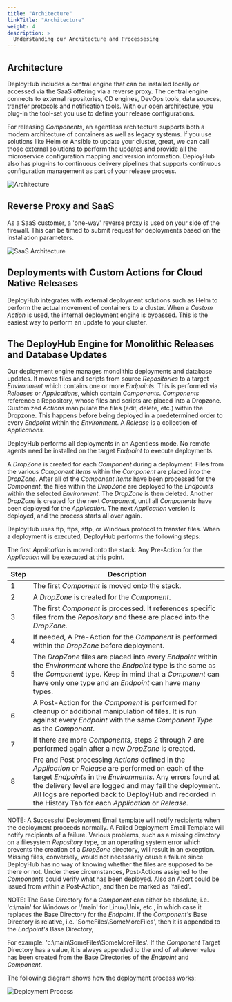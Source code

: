 ```yaml
---
title: "Architecture"
linkTitle: "Architecture"
weight: 4
description: >
  Understanding our Architecture and Processesing
---
```


## Architecture

DeployHub includes a central engine that can be installed locally or accessed via the SaaS offering via a reverse proxy. The central engine connects to external repositories, CD engines, DevOps tools, data sources, transfer protocols and notification tools. With our open architecture, you plug-in the tool-set you use to define your release configurations.

For releasing _Components_, an agentless architecture supports both a modern architecture of containers as well as legacy systems. If you use solutions like Helm or Ansible to update your cluster, great, we can call those external solutions to perform the updates and provide all the microservice configuration mapping and version information. DeployHub also has plug-ins to continuous delivery pipelines that supports continuous configuration management as part of your release process.

![Architecture](/userguide/concepts/Architecture.png)

## Reverse Proxy and SaaS

As a SaaS customer, a 'one-way' reverse proxy is used on your side of the firewall. This can be timed to submit request for deployments based on the installation parameters.

![SaaS Architecture](/userguide/concepts/ReverseProxy.png)

## Deployments with Custom Actions for Cloud Native Releases

DeployHub integrates with external deployment solutions such as Helm to perform the actual movement of containers to a cluster. When a _Custom Action_ is used, the internal deployment engine is bypassed. This is the easiest way to perform an update to your cluster.

## The DeployHub Engine for Monolithic Releases and Database Updates

Our deployment engine manages monolithic deployments and database updates. It moves files and scripts from source _Repositories_ to a target _Environment_ which contains one or more _Endpoints_. This is performed via _Releases_ or _Applications_, which contain _Components_. _Components_ reference a Repository, whose files and scripts are placed into a Dropzone. Customized _Actions_  manipulate the files (edit, delete, etc.) within the Dropzone. This happens before being deployed in a predetermined order to every _Endpoint_ within the _Environment_. A _Release_ is a collection of _Applications._

DeployHub performs all deployments in an Agentless mode. No remote agents need be installed on the target _Endpoint_ to execute deployments.

A _DropZone_ is created for each _Component_ during a deployment. Files from the various _Component Items_ within the _Component_ are placed into the _DropZone_. After all of the _Component Items_ have been processed for the _Component_, the files within the _DropZone_ are deployed to the _Endpoints_ within the selected _Environment_. The _DropZone_ is then deleted. Another _DropZone_ is created for the next _Component_, until all _Components_ have been deployed for the _Application_. The next _Application_ version is deployed, and the process starts all over again.

DeployHub uses ftp, ftps, sftp, or Windows protocol to transfer files. When a deployment is executed, DeployHub performs the following steps:

The first _Application_ is moved onto the stack. Any Pre-Action for the _Application_ will be executed at this point.

|Step|Description|
|---|---|
|1| The first _Component_ is moved onto the stack.|
|2| A _DropZone_ is created for the _Component_.|
|3| The first _Component_ is processed. It references specific files from the _Repository_ and these are placed into the _DropZone_. |
|4| If needed, A Pre-Action for the _Component_ is performed within the _DropZone_ before deployment. |
|5| The _DropZone_ files are placed into every _Endpoint_ within the _Environment_ where the _Endpoint_ type is the same as the _Component_ type. Keep in mind that a _Component_ can have only one type and an _Endpoint_ can have many types.|
|6|A Post-Action for the _Component_ is performed for cleanup or additional manipulation of files. It is run against every _Endpoint_ with the same _Component Type_ as the _Component_.|
|7|If there are more _Components_, steps 2 through 7 are performed again after a new _DropZone_ is created. 
|8|Pre and Post processing _Actions_ defined in the _Application_ or _Release_ are performed on each of the target _Endpoints_ in the _Environments_. Any errors found at the delivery level are logged and may fail the deployment. All logs are reported back to DeployHub and recorded in the History Tab for each _Application_ or _Release_.

NOTE: A Successful Deployment Email template will notify recipients when the deployment proceeds normally. A Failed Deployment Email Template will notify recipients of a failure. Various problems, such as a missing directory on a filesystem _Repository_ type, or an operating system error which prevents the creation of a _DropZone_ directory, will result in an exception. Missing files, conversely, would not necessarily cause a failure since DeployHub has no way of knowing whether the files are supposed to be there or not. Under these circumstances, Post-Actions assigned to the _Components_ could verify what has been deployed. Also an Abort could be issued from within a Post-Action, and then be marked as 'failed'.

NOTE: The Base Directory for a _Component_ can either be absolute, i.e. 'c:\main' for Windows or '/main' for Linux/Unix, etc., in which case it replaces the Base Directory for the _Endpoint_. If the _Component's_ Base Directory is relative, i.e. 'SomeFiles\SomeMoreFiles', then it is appended to the _Endpoint's_ Base Directory,

For example: 'c:\main\SomeFiles\SomeMoreFiles'. If the _Component_ Target Directory has a value, it is always appended to the end of whatever value has been created from the Base Directories of the _Endpoint_ and _Component_.

The following diagram shows how the deployment process works:

![Deployment Process](/userguide/concepts/ProcessFlow.jpg)
